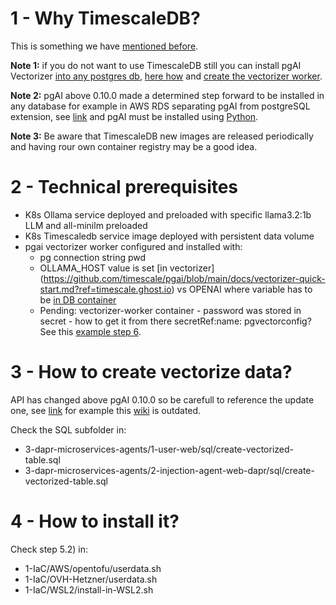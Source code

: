 # 1 - Why TimescaleDB?

This is something we have [mentioned before](https://github.com/inigokintana/homelab-2-prod-ai-golden-path/tree/main?tab=readme-ov-file#38---why-timescaledb).

**Note 1:** if you do not want to use TimescaleDB still you can install pgAI Vectorizer [into any postgres db](https://www.timescale.com/blog/pgai-vectorizer-now-works-with-any-postgres-database?utm_source=timescaledb&utm_medium=youtube&utm_campaign=yt-channel-2023&utm_content=timescale-blog), [here how](https://github.com/timescale/pgai/blob/released/docs/install/source.md) and [create the vectorizer worker](https://github.com/timescale/pgai). 

**Note 2:**
pgAI above 0.10.0 made a determined step forward to be installed in any database for example in AWS RDS separating pgAI from postgreSQL extension, see [link](https://github.com/timescale/pgai/blob/main/docs/vectorizer/migrating-from-extension.md) and pgAI must be installed using [Python](https://github.com/timescale/pgai/blob/main/docs/vectorizer/python-integration.md).

**Note 3:**
Be aware that TimescaleDB new images are released periodically and having rour own container registry may be a good idea.

# 2 - Technical prerequisites
- K8s Ollama service deployed and preloaded with specific llama3.2:1b LLM and all-minilm preloaded  
- K8s Timescaledb service image deployed with persistent data volume 
- pgai vectorizer worker configured and installed with:
    - pg connection string pwd
    - OLLAMA_HOST value is set [in vectorizer] (https://github.com/timescale/pgai/blob/main/docs/vectorizer-quick-start.md?ref=timescale.ghost.io) vs OPENAI where variable has to be [in DB container](https://github.com/timescale/pgai/blob/released/docs/vectorizer/quick-start-openai.md)
    - Pending: vectorizer-worker container - password was stored in secret - how to get it from there secretRef:name: pgvectorconfig? See this [example step 6](https://docs.tigerdata.com/self-hosted/latest/install/installation-kubernetes/).

# 3  - How to create vectorize data?

API has changed above pgAI 0.10.0 so be carefull to reference the update one, see [link](https://github.com/timescale/pgai/blob/main/docs/vectorizer/api-reference.md#install-or-upgrade-the-database-objects-necessary-for-vectorizer) for example this [wiki](https://github.com/timescale/pgai/blob/released/README.md) is outdated.

Check the SQL subfolder in:
- 3-dapr-microservices-agents/1-user-web/sql/create-vectorized-table.sql
- 3-dapr-microservices-agents/2-injection-agent-web-dapr/sql/create-vectorized-table.sql

# 4 - How to install it?

Check step 5.2) in:
- 1-IaC/AWS/opentofu/userdata.sh
- 1-IaC/OVH-Hetzner/userdata.sh
- 1-IaC/WSL2/install-in-WSL2.sh
